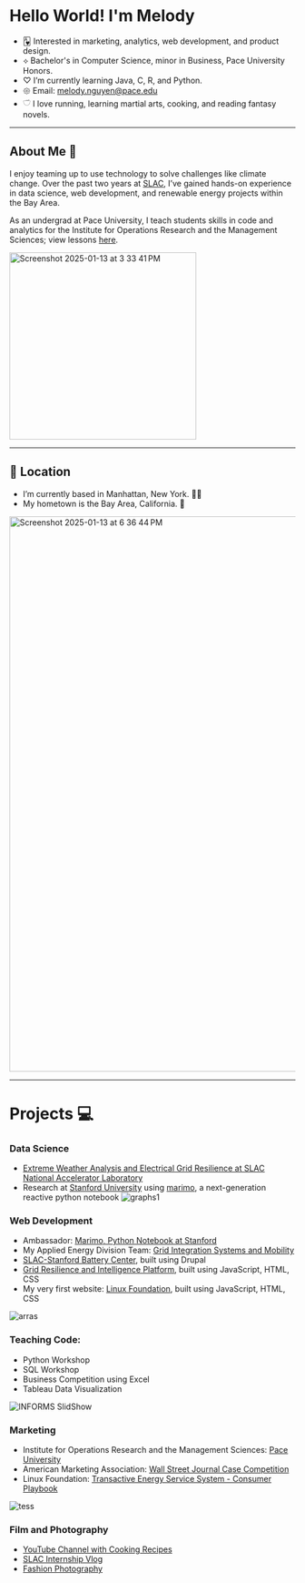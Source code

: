 # Hello World! I'm Melody

- 🂱 Interested in marketing, analytics, web development, and product design.
- ⟡ Bachelor's in Computer Science, minor in Business, Pace University Honors.
- ♡ I’m currently learning Java, C, R, and Python.
- 𑁍 Email: melody.nguyen@pace.edu
- 𓎩 I love running, learning martial arts, cooking, and reading fantasy novels.


____________________________________________________________________________________

## About Me 🧸

I enjoy teaming up to use technology to solve challenges like climate change. Over the past two years at [SLAC](https://www6.slac.stanford.edu/), I’ve gained hands-on experience in data science, web development, and renewable energy projects within the Bay Area. 

As an undergrad at Pace University, I teach students skills in code and analytics for the Institute for Operations Research and the Management Sciences; view lessons [here]().

<img width="329" alt="Screenshot 2025-01-13 at 3 33 41 PM" src="https://github.com/user-attachments/assets/71c9dee8-e606-48f7-b92d-17f8779441a0" />



____________________________________________________________________________________

## 📍 Location

- I’m currently based in Manhattan, New York. 🗽🌃
- My hometown is the Bay Area, California. 🌁
<img width="976" alt="Screenshot 2025-01-13 at 6 36 44 PM" src="https://github.com/user-attachments/assets/a5eded5d-f9b0-4ca7-be9d-990794a09708" />



____________________________________________________________________________________

# Projects 💻

### Data Science 
- [Extreme Weather Analysis and Electrical Grid Resilience at SLAC National Accelerator Laboratory](https://github.com/user-attachments/files/18403394/ResearchReport.pdf)
- Research at [Stanford University](https://marimo.sites.stanford.edu/blog/data-visualization) using [marimo](https://marimo.io/), a next-generation reactive python notebook
![graphs1](https://github.com/user-attachments/assets/089c8e0a-c27d-441a-be9d-3b4eefdf8dcf)


### Web Development
- Ambassador: [Marimo, Python Notebook at Stanford](https://marimo.sites.stanford.edu/)
- My Applied Energy Division Team: [Grid Integration Systems and Mobility](https://gismo.slac.stanford.edu/)
- [SLAC-Stanford Battery Center](https://batterycenter.slac.stanford.edu/), built using Drupal
- [Grid Resilience and Intelligence Platform](https://www.grip.energy/), built using JavaScript, HTML, CSS
- My very first website: [Linux Foundation](https://www.arras.energy/), built using JavaScript, HTML, CSS
  
![arras](https://github.com/user-attachments/assets/f30ea98a-eb8d-4d21-ad3f-b8e0db4dbca8)



### Teaching Code:
- Python Workshop
- SQL Workshop
- Business Competition using Excel
- Tableau Data Visualization

![INFORMS SlidShow](https://github.com/user-attachments/assets/7db472d1-238d-4b3a-95ec-6604350853de)



### Marketing
- Institute for Operations Research and the Management Sciences: [Pace University](https://www.instagram.com/informs_pace/) 
- American Marketing Association: [Wall Street Journal Case Competition](https://www.canva.com/design/DAFUr-YZt0I/reH7RhIx1Jf9DCKXKRvlHA/view?)
- Linux Foundation: [Transactive Energy Service System - Consumer Playbook](https://www.canva.com/design/DAFgsSLel8E/q1u12uTSfEgrS1q12E98cw/view?utm_content=DAFgsSLel8E&utm_campaign=designshare&utm_medium=link&utm_source=editor)

![tess](https://github.com/user-attachments/assets/f5eb26fc-c408-4f80-8a9d-230196c864e6)



### Film and Photography
- [YouTube Channel with Cooking Recipes](https://youtu.be/TlLcZlZ7lXs?si=hyc60lgurqc4aObD)
- [SLAC Internship Vlog](https://youtu.be/oxeknPHwEeU?si=tUQ30eyrQp19kp8o)
- [Fashion Photography](https://www.instagram.com/p/C0aaOOmupTB/?utm_source=ig_web_copy_link)


